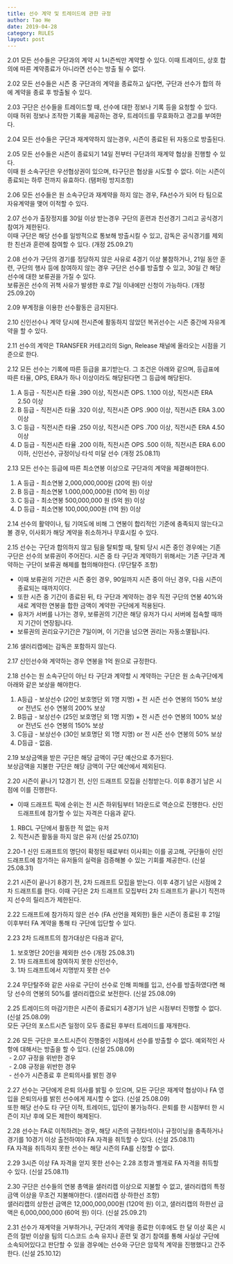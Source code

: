 ```yaml
---
title: 선수 계약 및 트레이드에 관한 규정
author: Tao He
date: 2019-04-28
category: RULES
layout: post
---
```


2.01 모든 선수들은 구단과의 계약 시 1시즌씩만 계약할 수 있다. 이때 트레이드, 상호 합의에 따른 계약종료가 아니라면 선수는 방출 될 수 없다. 

2.02 모든 선수들은 시즌 중 구단과의 계약을 종료하고 싶다면, 구단과 선수가 합의 하에 계약을 종료 후 방출될 수 있다. 

2.03 구단은 선수들을 트레이드할 때, 선수에 대한 정보나 기록 등을 요청할 수 있다. <br>
이때 허위 정보나 조작한 기록을 제공하는 경우, 트레이드를 무효화하고 경고를 부여한다. 

2.04 모든 선수들은 구단과 재계약하지 않는경우, 시즌이 종료된 뒤 자동으로 방출된다.

2.05 모든 선수들은 시즌이 종료되기 14일 전부터 구단과의 재계약 협상을 진행할 수 있다. <br>
이때 원 소속구단은 우선협상권이 있으며, 타구단은 협상을 시도할 수 없다. 이는 시즌이 종료되는 하루 전까지 유효하다. (탬퍼링 방지조항) 

2.06 모든 선수들은 원 소속구단과 재계약을 하지 않는 경우, FA선수가 되어 타 팀으로 자유계약을 맺어 이적할 수 있다.

2.07 선수가 출장정지를 30일 이상 받는경우 구단의 훈련과 친선경기 그리고 공식경기 참여가 제한된다. <br>
이때 구단은 해당 선수를 일방적으로 통보해 방출시킬 수 있고, 감독은 공식경기를 제외한 친선과 훈련에 참여할 수 있다. (개정 25.09.21) 

2.08 선수가 구단의 경기를 정당하지 않은 사유로 4경기 이상 불참하거나, 21일 동안 훈련, 구단의 행사 등에 참여하지 않는 경우 
구단은 선수를 방출할 수 있고, 30일 간 해당 선수에 대한 보류권을 가질 수 있다. <br>
보류권은 선수의 귀책 사유가 발생한 후로 7일 이내에만 신청이 가능하다. (개정 25.09.20)

2.09 부계정을 이용한 선수활동은 금지된다.

2.10 신인선수나 계약 당시에 전시즌에 활동하지 않았던 복귀선수는 시즌 중간에 자유계약을 할 수 있다.

2.11 선수의 계약은 TRANSFER 카테고리의 Sign, Release 채널에 올라오는 시점을 기준으로 한다.

2.12 모든 선수는 기록에 따른 등급을 표기받는다. 그 조건은 아래와 같으며, 등급표에 따른 타율, OPS, ERA가 하나 이상이라도 해당된다면 그 등급에 해당된다.
1. A 등급 - 직전시즌 타율 .390 이상, 직전시즌 OPS. 1.100 이상, 직전시즌 ERA 2.50 이상
2. B 등급 - 직전시즌 타율 .320 이상, 직전시즌 OPS .900 이상, 직전시즌 ERA 3.00 이상
3. C 등급 - 직전시즌 타율 .250 이상, 직전시즌 OPS .700 이상, 직전시즌 ERA 4.50 이상
4. D 등급 - 직전시즌 타율 .200 이하, 직전시즌 OPS .500 이하, 직전시즌 ERA 6.00 이하, 신인선수, 규정이닝·타석 미달 선수 (개정 25.08.11)

2.13 모든 선수는 등급에 따른 최소연봉 이상으로 구단과의 계약을 체결해야한다.
1. A 등급 - 최소연봉 2,000,000,000원 (20억 원) 이상
2. B 등급 - 최소연봉 1.000,000,000원 (10억 원) 이상
3. C 등급 - 최소연봉 500,000,000 원 (5억 원) 이상
4. D 등급 - 최소연봉 100,000,000원 (1억 원) 이상

2.14 선수의 활약이나, 팀 기여도에 비해 그 연봉이 합리적인 기준에 충족되지 않는다고 볼 경우, 이사회가 해당 계약을 취소하거나 무효시킬 수 있다.

2.15 선수는 구단과 합의하지 않고 팀을 탈퇴할 때, 탈퇴 당시 시즌 중인 경우에는 기존 구단은 선수의 보류권이 주어진다. 시즌 중 타 구단과 계약하기 위해서는 기존 구단과 계약하는 구단이 보류권 해제를 협의해야한다. (무단탈주 조항)
+ 이때 보류권의 기간은 시즌 중인 경우, 90일까지 시즌 중이 아닌 경우, 다음 시즌이 종료되는 때까지이다.
+ 또한 시즌 중 기간이 종료된 뒤, 타 구단과 계약하는 경우 직전 구단의 연봉 40%와 새로 계약한 연봉을 합한 금액이 계약한 구단에게 적용된다.
+ 유저가 서버를 나가는 경우, 보류권의 기간은 해당 유저가 다시 서버에 접속할 때까지 기간이 연장됩니다.
+ 보류권의 권리요구기간은 7일이며, 이 기간을 넘으면 권리는 자동소멸됩니다.

2.16 샐러리캡에는 감독은 포함하지 않는다.

2.17 신인선수와 계약하는 경우 연봉을 1억 원으로 규정한다.

2.18 선수는 원 소속구단이 아닌 타 구단과 계약할 시 계약하는 구단은 원 소속구단에게 아래와 같은 보상을 해야한다.
1. A등급 - 보상선수 (20인 보호명단 외 1명 지명) + 전 시즌 선수 연봉의 150% 보상 or 전년도 선수 연봉의 200% 보상
2. B등급 - 보상선수 (25인 보호명단 외 1명 지명) + 전 시즌 선수 연봉의 100% 보상 or 전년도 선수 연봉의 150% 보상
3. C등급 - 보상선수 (30인 보호명단 외 1명 지명) or 전 시즌 선수 연봉의 50% 보상
4. D등급 - 없음.

2.19 보상금액을 받은 구단은 해당 금액이 구단 예산으로 추가된다. <br> 
보상금액을 지불한 구단은 해당 금액이 구단 예산에서 제외된다. 

2.20 시즌이 끝나기 12경기 전, 신인 드래프트 모집을 신청받는다. 이후 8경기 남은 시점에 이를 진행한다.
+ 이때 드래프트 픽에 순위는 전 시즌 하위팀부터 1라운드로 역순으로 진행한다. 신인드래프트에 참가할 수 있는 자격은 다음과 같다.
1. RBCL 구단에서 활동한 적 없는 유저
2. 직전시즌 활동을 하지 않은 유저 (신설 25.07.10)

2.20-1 신인 드래프트의 명단이 확정된 때로부터 이사회는 이를 공고해, 구단들이 신인 드래프트에 참가하는 유저들의 실력을 검증해볼 수 있는 기회를 제공한다. (신설 25.08.31)

2.21 시즌이 끝나기 8경기 전, 2차 드래프트 모집을 받는다. 이후 4경기 남은 시점에 2차 드래프트를 한다. 이때 구단은 2차 드래프트 모집부터 2차 드래프트가 끝나기 직전까지 선수의 릴리즈가 제한된다.

2.22 드래프트에 참가하지 않은 선수 (FA 선언을 제외한) 들은 시즌이 종료된 후 21일 이후부터 FA 계약을 통해 타 구단에 입단할 수 있다.

2.23 2차 드래프트의 참가대상은 다음과 같다,
1. 보호명단 20인을 제외한 선수 (개정 25.08.31)
2. 1차 드래프트에 참여하지 못한 신인선수,
3. 1차 드래프트에서 지명받지 못한 선수

2.24 무단탈주와 같은 사유로 구단이 선수로 인해 피해를 입고, 선수를 방출하였다면 해당 선수의 연봉의 50%를 샐러리캡으로 보전한다. (신설 25.08.09)

2.25 트레이드의 마감기한은 시즌이 종료되기 4경기가 남은 시점부터 진행할 수 없다. (신설 25.08.09) <br>
모든 구단의 포스트시즌 일정이 모두 종료된 후부터 트레이드를 재개한다.

2.26 모든 구단은 포스트시즌이 진행중인 시점에서 선수를 방출할 수 없다. 예외적인 사항에 대해서는 방출을 할 수 있다. (신설 25.08.09) <br>
&nbsp;- 2.07 규정을 위반한 경우 <br> 
&nbsp;- 2.08 규정을 위반한 경우 <br> 
&nbsp;- 선수가 시즌종료 후 은퇴의사를 밝힌 경우

2.27 선수는 구단에게 은퇴 의사를 밝힐 수 있으며, 모든 구단은 재계약 협상이나 FA 영입을 은퇴의사를 밝힌 선수에게 제시할 수 없다. (신설 25.08.09) <br> 
또한 해당 선수도 타 구단 이적, 트레이드, 입단이 불가능하다. 은퇴를 한 시점부터 한 시즌이 지난 후에 모든 제한이 해제된다.

2.28 선수는 FA로 이적하려는 경우, 해당 시즌의 규정타석이나 규정이닝을 충족하거나 경기를 10경기 이상 출전하여야 FA 자격을 취득할 수 있다. (신설 25.08.11) <br> 
FA 자격을 취득하지 못한 선수는 해당 시즌의 FA를 신청할 수 없다.

2.29 3시즌 이상 FA 자격을 얻지 못한 선수는 2.28 조항과 별개로 FA 자격을 취득할 수 있다. (신설 25.08.11)  

2.30 구단은 선수들의 연봉 총액을 샐러리캡 이상으로 지불할 수 없고, 샐러리캡의 특정 금액 이상을 무조건 지불해야한다. (샐러리캡 상·하한선 조항) <br> 
샐러리캡의 상한선 금액은 12,000,000,000원 (120억 원) 이고, 샐러리캡의 하한선 금액은 6,000,000,000 (60억 원) 이다. (신설 25.09.21)

2.31 선수가 재계약을 거부하거나, 구단과의 계약을 종료한 이후에도 한 달 이상 혹은 시즌의 절반 이상을 팀의 디스코드 소속 유지나 훈련 및 경기 참여를 통해 사실상 구단에 소속되어있다고 판단할 수 있을 경우에는 선수와 구단은 암묵적 계약을 진행했다고 간주한다. (신설 25.10.12)



